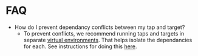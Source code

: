 # FAQ

* How do I prevent dependancy conflicts between my tap and target?
  * To prevent conflicts, we recommend running taps and targets in separate [virtual environments](https://docs.python.org/3/tutorial/venv.html). That helps isolate the dependancies for each.  See instructions for doing this [here](RUNNING_AND_DEVELOPING.md#running-a-singer-tap-with-a-singer-target).
